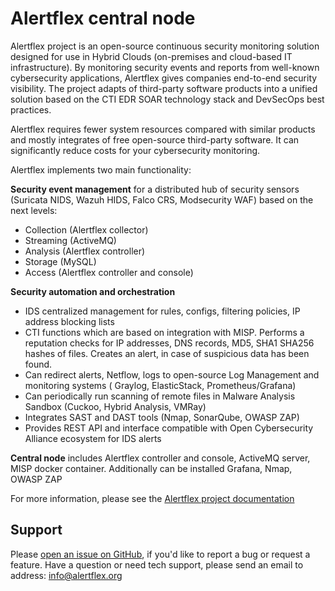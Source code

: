 # Alertflex central node

Alertflex project is an open-source continuous security monitoring solution designed for use in Hybrid Clouds (on-premises and cloud-based IT infrastructure). By monitoring security events and reports from well-known cybersecurity applications, Alertflex gives companies end-to-end security visibility. The project adapts of third-party software products into a unified solution based on the CTI EDR SOAR technology stack and DevSecOps best practices.

Alertflex requires fewer system resources compared with similar products and mostly integrates of free open-source third-party software. It can significantly reduce costs for your cybersecurity monitoring.

Alertflex implements two main functionality:

**Security event management** for a distributed hub of security sensors (Suricata NIDS, Wazuh HIDS, Falco CRS, Modsecurity WAF) based on the next levels: 
* Collection (Alertflex collector)
* Streaming (ActiveMQ)
* Analysis  (Alertflex controller)
* Storage (MySQL)
* Access  (Alertflex controller and console)

**Security automation and orchestration**
* IDS centralized management for rules, configs, filtering policies, IP address blocking lists
* CTI functions which are based on integration with MISP. Performs a reputation checks for IP addresses, DNS records, MD5, SHA1 SHA256 hashes of files. Creates an alert, in case of suspicious data has been found.
* Can redirect alerts, Netflow, logs  to open-source Log Management and monitoring systems ( Graylog, ElasticStack, Prometheus/Grafana)
* Can periodically run scanning of remote files in Malware Analysis Sandbox (Cuckoo, Hybrid Analysis, VMRay)
* Integrates SAST and DAST tools (Nmap, SonarQube, OWASP ZAP)
* Provides REST API and interface compatible with Open Cybersecurity Alliance ecosystem for IDS alerts

**Central node** includes Alertflex controller and console, ActiveMQ server, MISP docker container. Additionally can be installed Grafana, Nmap, OWASP ZAP 

For more information, please see the [Alertflex project documentation](https://alertflex.org/doc/index.html)
	
## Support

Please [open an issue on GitHub](https://github.com/alertflex/cnode/issues), if you'd like to report a bug or request a feature. 
Have a question or need tech support, please send an email to address: info@alertflex.org
